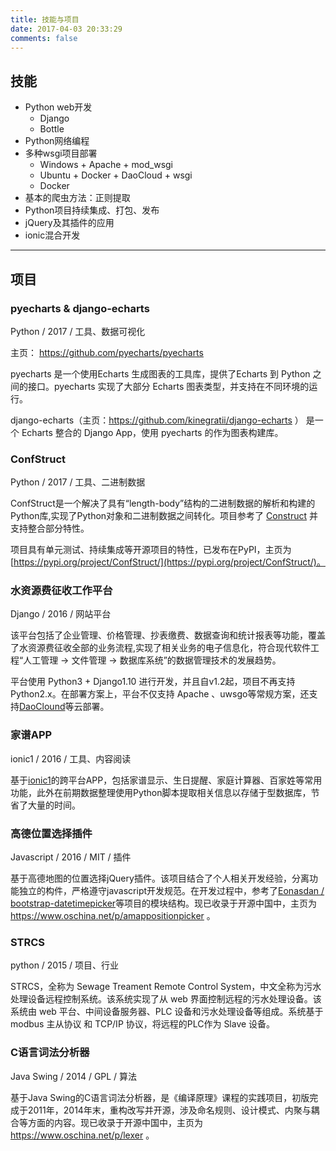 ```yaml
---
title: 技能与项目
date: 2017-04-03 20:33:29
comments: false
---
```


## 技能

- Python web开发
  - Django
  - Bottle
- Python网络编程
- 多种wsgi项目部署
  - Windows + Apache + mod_wsgi
  - Ubuntu + Docker + DaoCloud + wsgi
  - Docker
- 基本的爬虫方法：正则提取
- Python项目持续集成、打包、发布
- jQuery及其插件的应用
- ionic混合开发
---

## 项目

### pyecharts & django-echarts
Python / 2017 / 工具、数据可视化

主页： https://github.com/pyecharts/pyecharts

pyecharts 是一个使用Echarts 生成图表的工具库，提供了Echarts 到 Python 之间的接口。pyecharts 实现了大部分 Echarts 图表类型，并支持在不同环境的运行。

django-echarts（主页：https://github.com/kinegratii/django-echarts ） 是一个 Echarts 整合的 Django App，使用 pyecharts 的作为图表构建库。

### ConfStruct

Python / 2017 / 工具、二进制数据

ConfStruct是一个解决了具有“length-body”结构的二进制数据的解析和构建的Python库,实现了Python对象和二进制数据之间转化。项目参考了 [Construct](http://construct.readthedocs.io/en/latest/) 并支持整合部分特性。

项目具有单元测试、持续集成等开源项目的特性，已发布在PyPI，主页为 [https://pypi.org/project/ConfStruct/](https://pypi.org/project/ConfStruct/)。

### 水资源费征收工作平台

Django / 2016 / 网站平台

该平台包括了企业管理、价格管理、抄表缴费、数据查询和统计报表等功能，覆盖了水资源费征收全部的业务流程,实现了相关业务的电子信息化，符合现代软件工程“人工管理 -> 文件管理 -> 数据库系统”的数据管理技术的发展趋势。

平台使用 Python3 + Django1.10 进行开发，并且自v1.2起，项目不再支持Python2.x。在部署方案上，平台不仅支持 Apache 、uwsgo等常规方案，还支持[DaoClound](https://www.daocloud.io/)等云部署。

### 家谱APP

ionic1 / 2016 / 工具、内容阅读

基于[ionic1](http://ionicframework.com/)的跨平台APP，包括家谱显示、生日提醒、家庭计算器、百家姓等常用功能，此外在前期数据整理使用Python脚本提取相关信息以存储于型数据库，节省了大量的时间。

### 高德位置选择插件

Javascript / 2016 /  MIT / 插件

基于高德地图的位置选择jQuery插件。该项目结合了个人相关开发经验，分离功能独立的构件，严格遵守javascript开发规范。在开发过程中，参考了[Eonasdan / bootstrap-datetimepicker](https://github.com/Eonasdan/bootstrap-datetimepicker)等项目的模块结构。现已收录于开源中国中，主页为 https://www.oschina.net/p/amappositionpicker 。

### STRCS
python / 2015 / 项目、行业

STRCS，全称为 Sewage Treament Remote Control System，中文全称为污水处理设备远程控制系统。该系统实现了从 web 界面控制远程的污水处理设备。该系统由 web 平台、中间设备服务器、PLC 设备和污水处理设备等组成。系统基于 modbus 主从协议 和 TCP/IP 协议，将远程的PLC作为 Slave 设备。

### C语言词法分析器

Java Swing / 2014 / GPL / 算法

 基于Java Swing的C语言词法分析器，是《编译原理》课程的实践项目，初版完成于2011年，2014年末，重构改写并开源，涉及命名规则、设计模式、内聚与耦合等方面的内容。现已收录于开源中国中，主页为 https://www.oschina.net/p/lexer 。
